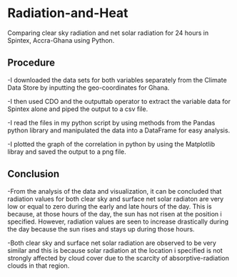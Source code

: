 # Radiation-and-Heat
Comparing clear sky radiation and net solar radiation for 24 hours in Spintex, Accra-Ghana using Python.

## Procedure
-I downloaded the data sets for both variables separately from the Climate Data Store by inputting the geo-coordinates for Ghana.

-I then used CDO and the outputtab operator to extract the variable data for Spintex alone and piped the output to a csv file.

-I read the files in my python script by using methods from the Pandas python library and manipulated the data into a DataFrame for easy analysis.

-I plotted the graph of the correlation in python by using the Matplotlib libray and saved the output to a png file.

## Conclusion
-From the analysis of the data and visualization, it can be concluded that radiation values for both clear sky and surface net solar radiaton are very low or equal to zero during the early and late hours of the day. This is because, at those hours of the day, the sun has not risen at the position i specified. However, radiation values are seen to increase drastically during the day because the sun rises and stays up during those hours.

-Both clear sky and surface net solar radiation are observed to be very similar and this is because solar radiation at the location i specified is not strongly affected by cloud cover due to the scarcity of absorptive-radiation clouds in that region. 

